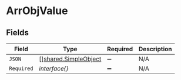 # ArrObjValue


## Fields

| Field                                                               | Type                                                                | Required                                                            | Description                                                         |
| ------------------------------------------------------------------- | ------------------------------------------------------------------- | ------------------------------------------------------------------- | ------------------------------------------------------------------- |
| `JSON`                                                              | [][shared.SimpleObject](../../../pkg/models/shared/simpleobject.md) | :heavy_minus_sign:                                                  | N/A                                                                 |
| `Required`                                                          | *interface{}*                                                       | :heavy_minus_sign:                                                  | N/A                                                                 |